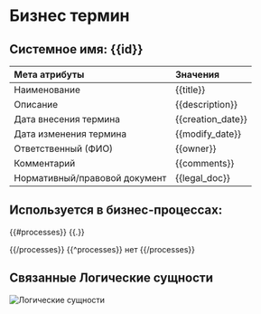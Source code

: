 # Бизнес термин
## Системное имя: {{id}}

Мета атрибуты                 |Значения
:------------                 | :------------
Наименование                  | {{title}}
Описание                      | {{description}}
Дата внесения термина         | {{creation_date}}
Дата изменения термина        | {{modify_date}}
Ответственный (ФИО)           |{{owner}}
Комментарий                   | {{comments}}
Нормативный/правовой документ | {{legal_doc}}

## Используется в бизнес-процессах:
{{#processes}}
{{.}}

{{/processes}}
{{^processes}}
нет
{{/processes}}

## Связанные Логические сущности
![Логические сущности](@entity/seaf.ia.data_objects/registry_by_business_object?bt_id={{id}})
